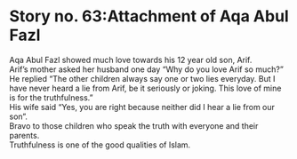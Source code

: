 Story no. 63:Attachment of Aqa Abul Fazl
========================================

Aqa Abul Fazl showed much love towards his 12 year old son, Arif.  
 Arif’s mother asked her husband one day “Why do you love Arif so
much?”  
 He replied “The other children always say one or two lies everyday. But
I have never heard a lie from Arif, be it seriously or joking. This love
of mine is for the truthfulness.”  
 His wife said “Yes, you are right because neither did I hear a lie from
our son”.  
 Bravo to those children who speak the truth with everyone and their
parents.  
 Truthfulness is one of the good qualities of Islam.


